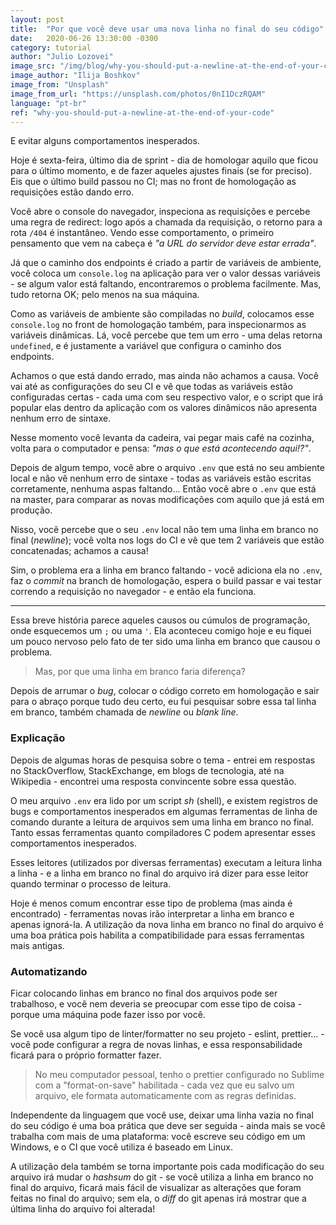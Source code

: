 ```yaml
---
layout: post
title:  "Por que você deve usar uma nova linha no final do seu código"
date:   2020-06-26 13:30:00 -0300
category: tutorial
author: "Julio Lozovei"
image_src: "/img/blog/why-you-should-put-a-newline-at-the-end-of-your-code/cover.jpeg"
image_author: "Ilija Boshkov"
image_from: "Unsplash"
image_from_url: "https://unsplash.com/photos/0nI1DczRQAM"
language: "pt-br"
ref: "why-you-should-put-a-newline-at-the-end-of-your-code"
---
```

E evitar alguns comportamentos inesperados.
<!--more-->
Hoje é sexta-feira, último dia de sprint - dia de homologar aquilo que ficou para o último momento, e de fazer aqueles ajustes finais (se for preciso). Eis que o último build passou no CI; mas no front de homologação as requisições estão dando erro.

Você abre o console do navegador, inspeciona as requisições e percebe uma regra de redirect: logo após a chamada da requisição, o retorno para a rota `/404` é instantâneo. Vendo esse comportamento, o primeiro pensamento que vem na cabeça é _"a URL do servidor deve estar errada"_.

Já que o caminho dos endpoints é criado a partir de variáveis de ambiente, você coloca um `console.log` na aplicação para ver o valor dessas variáveis - se algum valor está faltando, encontraremos o problema facilmente. Mas, tudo retorna OK; pelo menos na sua máquina.

Como as variáveis de ambiente são compiladas no _build_, colocamos esse `console.log` no front de homologação também, para inspecionarmos as variáveis dinâmicas. Lá, você percebe que tem um erro - uma delas retorna `undefined`, e é justamente a variável que configura o caminho dos endpoints.

Achamos o que está dando errado, mas ainda não achamos a causa. Você vai até as configurações do seu CI e vê que todas as variáveis estão configuradas certas - cada uma com seu respectivo valor, e o script que irá popular elas dentro da aplicação com os valores dinâmicos não apresenta nenhum erro de sintaxe.

Nesse momento você levanta da cadeira, vai pegar mais café na cozinha, volta para o computador e pensa: _"mas o que está acontecendo aqui!?"_.

Depois de algum tempo, você abre o arquivo `.env` que está no seu ambiente local e não vê nenhum erro de sintaxe - todas as variáveis estão escritas corretamente, nenhuma aspas faltando... Então você abre o `.env` que está na master, para comparar as novas modificações com aquilo que já está em produção.

Nisso, você percebe que o seu `.env` local não tem uma linha em branco no final (_newline_); você volta nos logs do CI e vê que tem 2 variáveis que estão concatenadas; achamos a causa!

Sim, o problema era a linha em branco faltando - você adiciona ela no `.env`, faz o _commit_ na branch de homologação, espera o build passar e vai testar correndo a requisição no navegador - e então ela funciona.

---

Essa breve história parece aqueles causos ou cúmulos de programação, onde esquecemos um `;` ou uma `'`. Ela aconteceu comigo hoje e eu fiquei um pouco nervoso pelo fato de ter sido uma linha em branco que causou o problema.

> Mas, por que uma linha em branco faria diferença?

Depois de arrumar o _bug_, colocar o código correto em homologação e sair para o abraço porque tudo deu certo, eu fui pesquisar sobre essa tal linha em branco, também chamada de _newline_ ou _blank line_.


### Explicação
Depois de algumas horas de pesquisa sobre o tema - entrei em respostas no StackOverflow, StackExchange, em blogs de tecnologia, até na Wikipedia - encontrei uma resposta convincente sobre essa questão.

O meu arquivo `.env` era lido por um script _sh_ (shell), e existem registros de bugs e comportamentos inesperados em algumas ferramentas de linha de comando durante a leitura de arquivos sem uma linha em branco no final. Tanto essas ferramentas quanto compiladores C podem apresentar esses comportamentos inesperados.

Esses leitores (utilizados por diversas ferramentas) executam a leitura linha a linha - e a linha em branco no final do arquivo irá dizer para esse leitor quando terminar o processo de leitura.

Hoje é menos comum encontrar esse tipo de problema (mas ainda é encontrado) - ferramentas novas irão interpretar a linha em branco e apenas ignorá-la. A utilização da nova linha em branco no final do arquivo é uma boa prática pois habilita a compatibilidade para essas ferramentas mais antigas.


### Automatizando
Ficar colocando linhas em branco no final dos arquivos pode ser trabalhoso, e você nem deveria se preocupar com esse tipo de coisa - porque uma máquina pode fazer isso por você.

Se você usa algum tipo de linter/formatter no seu projeto - eslint, prettier... - você pode configurar a regra de novas linhas, e essa responsabilidade ficará para o próprio formatter fazer.

> No meu computador pessoal, tenho o prettier configurado no Sublime com a "format-on-save" habilitada - cada vez que eu salvo um arquivo, ele formata automaticamente com as regras definidas.

Independente da linguagem que você use, deixar uma linha vazia no final do seu código é uma boa prática que deve ser seguida - ainda mais se você trabalha com mais de uma plataforma: você escreve seu código em um Windows, e o CI que você utiliza é baseado em Linux.

A utilização dela também se torna importante pois cada modificação do seu arquivo irá mudar o _hashsum_ do git - se você utiliza a linha em branco no final do arquivo, ficará mais fácil de visualizar as alterações que foram feitas no final do arquivo; sem ela, o _diff_ do git apenas irá mostrar que a última linha do arquivo foi alterada!
